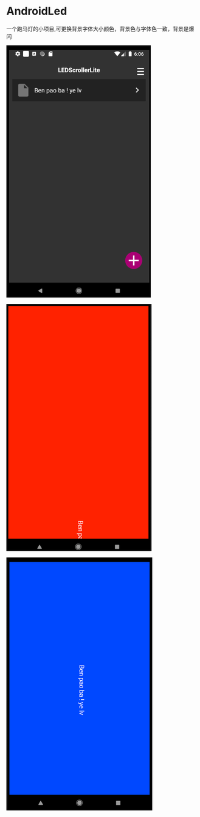 # AndroidLed
一个跑马灯的小项目,可更换背景字体大小颜色，背景色与字体色一致，背景是爆闪

![图片描述](https://github.com/android-work/AndroidLed/blob/master/IMAGE/463BD149-C873-46b3-A007-1B98C31681AA.png)

![图片描述](https://github.com/android-work/AndroidLed/blob/master/IMAGE/6EFFE63C-171A-4cd3-9AF0-F56FBE26C0D1.png)

![图片描述](https://github.com/android-work/AndroidLed/blob/master/IMAGE/A40758C9-F699-4d23-B02E-8C6CC89F3D84.png)

